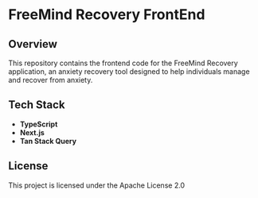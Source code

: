 # FreeMind Recovery FrontEnd

## Overview

This repository contains the frontend code for the FreeMind Recovery application, an anxiety recovery tool designed to help individuals manage and recover from anxiety.

## Tech Stack

- **TypeScript**
- **Next.js**
- **Tan Stack Query**

## License

This project is licensed under the Apache License 2.0


